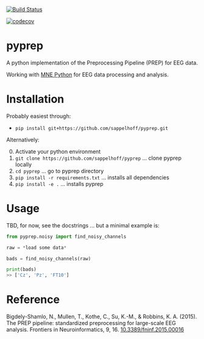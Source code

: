 [![Build Status](https://travis-ci.org/sappelhoff/pyprep.svg?branch=master)](https://travis-ci.org/sappelhoff/pyprep)


[![codecov](https://codecov.io/gh/sappelhoff/pyprep/branch/master/graph/badge.svg)](https://codecov.io/gh/sappelhoff/pyprep)



# pyprep
A python implementation of the Preprocessing Pipeline (PREP) for EEG data.

Working with [MNE Python](https://www.martinos.org/mne/stable/index.html) for EEG data processing and analysis.

# Installation

Probably easiest through:

- `pip install git+https://github.com/sappelhoff/pyprep.git`

Alternatively:

0. Activate your python environment
1. `git clone https://github.com/sappelhoff/pyprep` ... clone pyprep locally
2. `cd pyprep` ... go to pyprep directory
3. `pip install -r requirements.txt` ... installs all dependencies
4. `pip install -e .` ... installs pyprep

# Usage
TBD, for now, see the docstrings ... but a minimal example is:

```python
from pyprep.noisy import find_noisy_channels

raw = *load some data*

bads = find_noisy_channels(raw)

print(bads)
>> ['Cz', 'Pz', 'FT10']

```

# Reference
Bigdely-Shamlo, N., Mullen, T., Kothe, C., Su, K.-M., & Robbins, K. A. (2015). The PREP pipeline: standardized preprocessing for large-scale EEG analysis. Frontiers in Neuroinformatics, 9, 16. [10.3389/fninf.2015.00016](https://doi.org/10.3389/fninf.2015.00016)
